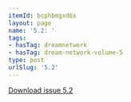 ```yaml
---
itemId: bcphbmgxd6x
layout: page
name: '5.2: '
tags:
- hasTag: dreamnetwork
- hasTag: dream-network-volume-5
type: post
urlSlug: '5.2'
---
```

<a href="../files/pdfs/Volume_5/5.2-Dream-Network-Bulletin_Volume-5-Number-2.pdf" download="">Download issue 5.2</a>